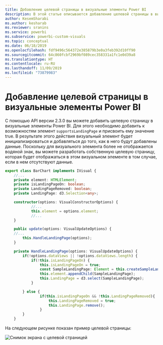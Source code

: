 ```yaml
---
title: Добавление целевой страницы в визуальные элементы Power BI
description: В этой статье описывается добавление целевой страницы в визуальные элементы Power BI.
author: KesemSharabi
ms.author: kesharab
ms.reviewer: sranins
ms.service: powerbi
ms.subservice: powerbi-custom-visuals
ms.topic: conceptual
ms.date: 06/18/2019
ms.openlocfilehash: fdf9496c564372e385879b3e0a3feb392d10ff90
ms.sourcegitcommit: 64c860fcbf2969bf089cec358331a1fc1e0d39a8
ms.translationtype: HT
ms.contentlocale: ru-RU
ms.lasthandoff: 11/09/2019
ms.locfileid: "73879983"
---
```

# <a name="add-a-landing-page-to-your-power-bi-visuals"></a>Добавление целевой страницы в визуальные элементы Power BI

С помощью API версии 2.3.0 вы можете добавить целевую страницу в визуальные элементы Power BI. Для этого необходимо добавить к возможностям элемент `supportsLandingPage` и присвоить ему значение true. В результате этого действия визуальный элемент будет инициализироваться и добавляться до того, как в него будут добавлены данные. Поскольку для визуального элемента более не отображается водяной знак, вы можете разработать собственную целевую страницу, которая будет отображаться в этом визуальном элементе в том случае, если в нем отсутствуют данные.

```typescript
export class BarChart implements IVisual {
    //...
    private element: HTMLElement;
    private isLandingPageOn: boolean;
    private LandingPageRemoved: boolean;
    private LandingPage: d3.Selection<any>;

    constructor(options: VisualConstructorOptions) {
            //...
            this.element = options.element;
            //...
    }

    public update(options: VisualUpdateOptions) {
    //...
        this.HandleLandingPage(options);
    }

    private HandleLandingPage(options: VisualUpdateOptions) {
        if(!options.dataViews || !options.dataViews.length) {
            if(!this.isLandingPageOn) {
                this.isLandingPageOn = true;
                const SampleLandingPage: Element = this.createSampleLandingPage(); //create a landing page
                this.element.appendChild(SampleLandingPage);
                this.LandingPage = d3.select(SampleLandingPage);
            }

        } else {
                if(this.isLandingPageOn && !this.LandingPageRemoved){
                    this.LandingPageRemoved = true;
                    this.LandingPage.remove();
                }
        }
    }
```

На следующем рисунке показан пример целевой страницы:

![Снимок экрана с целевой страницей](./media/landing-page.png)
